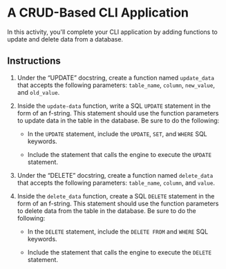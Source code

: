 # A CRUD-Based CLI Application

In this activity, you'll complete your CLI application by adding functions to update and delete data from a database.

## Instructions

1. Under the “UPDATE” docstring, create a function named `update_data` that accepts the following parameters: `table_name`, `column`, `new_value`, and `old_value`.

2. Inside the `update-data` function, write a SQL `UPDATE` statement in the form of an f-string. This statement should use the function parameters to update data in the table in the database. Be sure to do the following:

    * In the `UPDATE` statement, include the `UPDATE`, `SET`, and `WHERE` SQL keywords.

    * Include the statement that calls the engine to execute the `UPDATE` statement.

3. Under the “DELETE” docstring, create a function named `delete_data` that accepts the following parameters: `table_name`, `column`, and `value`.

4. Inside the `delete_data` function, create a SQL `DELETE` statement in the form of an f-string. This statement should use the function parameters to delete data from the table in the database. Be sure to do the following:

    * In the `DELETE` statement, include the `DELETE FROM` and `WHERE` SQL keywords.

    * Include the statement that calls the engine to execute the `DELETE` statement.
